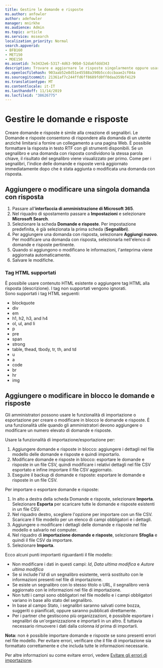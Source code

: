 ```yaml
---
title: Gestire le domande e risposte
ms.author: anfowler
author: adefowler
manager: mnirkhe
ms.audience: Admin
ms.topic: article
ms.service: mssearch
localization_priority: Normal
search.appverid:
- BFB160
- MET150
- MOE150
ms.assetid: 7e3432e6-5317-4d63-90b0-52da6fddd343
description: Trovare e aggiornare le risposte singolarmente oppure usare gli strumenti di Microsoft Search disponibili per modificarle tutte contemporaneamente
ms.openlocfilehash: 903aab52e8d51e45588a390b5ccdccbaae2cf04a
ms.sourcegitcommit: 21361af7c244ffd6ff8689fd0ff0daa359bf4129
ms.translationtype: MT
ms.contentlocale: it-IT
ms.lasthandoff: 11/14/2019
ms.locfileid: "38626775"
---
```

# <a name="manage-qas"></a>Gestire le domande e risposte

Creare domande e risposte è simile alla creazione di segnalibri. Le Domande e risposte consentono di rispondere alla domanda di un utente anziché limitarsi a fornire un collegamento a una pagina Web. È possibile formattare la risposta in testo RTF con gli strumenti disponibili. Se un segnalibro e una domanda con risposta condividono la stessa parola chiave, il risultato del segnalibro viene visualizzato per primo. Come per i segnalibri, l'indice delle domande e risposte verrà aggiornato immediatamente dopo che è stata aggiunta o modificata una domanda con risposta. 

## <a name="add-or-edit-a-single-qa"></a>Aggiungere o modificare una singola domanda con risposta
1. Passare all'**interfaccia di amministrazione di Microsoft 365**.
1. Nel riquadro di spostamento passare a **Impostazioni** e selezionare **Microsoft Search**.
1. Selezionare la scheda **Domande e risposte**. Per impostazione predefinita, è già selezionata la prima scheda (**Segnalibri**).
1. Per aggiungere una domanda con risposta, selezionare **Aggiungi nuovo**.
Per modificare una domanda con risposta, selezionarla nell'elenco di domande e risposte pertinente.
1. Quando si aggiungono o modificano le informazioni, l'anteprima viene aggiornata automaticamente.
1. Salvare le modifiche.

### <a name="supported-html-tags"></a>Tag HTML supportati
È possibile usare contenuto HTML esistente o aggiungere tag HTML alla risposta (descrizione). I tag non supportati vengono ignorati.  
Sono supportati i tag HTML seguenti:
- blockquote
- div
- em
- h1, h2, h3, and h4
- ol, ul, and li
- p
- pre
- span
- strong
- table, thead, tbody, tr, th, and td
- u
- a
- code
- br
- hr
- img

## <a name="bulk-add-or-edit-qas"></a>Aggiungere o modificare in blocco le domande e risposte
Gli amministratori possono usare le funzionalità di importazione o esportazione per creare o modificare in blocco le domande e risposte. È una funzionalità utile quando gli amministratori devono aggiungere o modificare un numero elevato di domande e risposte. 

Usare la funzionalità di importazione/esportazione per:
1. Aggiungere domande e risposte in blocco: aggiungere i dettagli nel file modello delle domande e risposte e quindi importarlo.
1. Modificare domande e risposte in blocco: esportare le domande e risposte in un file CSV, quindi modificare i relativi dettagli nel file CSV esportato e infine importare il file CSV aggiornato.
1. Eseguire il backup di domande e risposte: esportare le domande e risposte in un file CSV.

Per importare o esportare domande e risposte:
1. In alto a destra della scheda Domande e risposte, selezionare **Importa**. Selezionare **Esporta** per scaricare tutte le domande e risposte esistenti in un file CSV.
1. Nel riquadro destro, scegliere l'opzione per importare con un file CSV.
Scaricare il file modello per un elenco di campi obbligatori e i dettagli. 
1. Aggiungere o modificare i dettagli delle domande e risposte nel file modello e salvarlo nel computer. 
1. Nel riquadro di **importazione domande e risposte**, selezionare **Sfoglia** e quindi il file CSV da importare.
1. Selezionare **Importa**.

Ecco alcuni punti importanti riguardanti il file modello:
- Non modificare i dati in questi campi: *Id*, *Data ultima modifica* e *Autore ultima modifica*
- Se si include l'*Id* di un segnalibro esistente, verrà sostituito con le informazioni presenti nel file di importazione.
- Se esiste un segnalibro con lo stesso titolo o URL, il segnalibro verrà aggiornato con le informazioni nel file di importazione.
- Non tutti i campi sono obbligatori nel file modello e i campi obbligatori variano in base allo stato del segnalibro.
- In base al campo Stato, i segnalibri saranno salvati come bozza, suggeriti o pianificati, oppure saranno pubblicati direttamente.
- Per i partner che gestiscono più organizzazioni, è possibile esportare i segnalibri da un'organizzazione e importarli in un altro. È tuttavia necessario rimuovere i dati dalla colonna *Id* prima di importarli.

**Nota:** non è possibile importare domande e risposte se sono presenti errori nel file modello. Per evitare errori, verificare che il file di importazione sia formattato correttamente e che includa tutte le informazioni necessarie. 

Per altre informazioni su come evitare errori, vedere [Evitare gli errori di importazione](manage-bookmarks.md#prevent-import-errors).